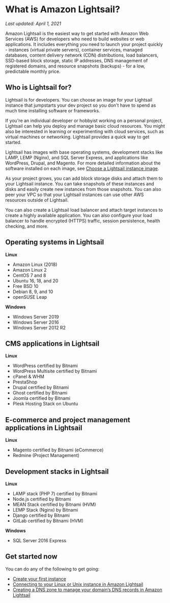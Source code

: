 # What is Amazon Lightsail?<a name="what-is-amazon-lightsail"></a>

 *Last updated: April 1, 2021* 

Amazon Lightsail is the easiest way to get started with Amazon Web Services \(AWS\) for developers who need to build websites or web applications\. It includes everything you need to launch your project quickly \- instances \(virtual private servers\), container services, managed databases, content delivery network \(CDN\) distributions, load balancers, SSD\-based block storage, static IP addresses, DNS management of registered domains, and resource snapshots \(backups\) \- for a low, predictable monthly price\.

## Who is Lightsail for?<a name="who-is-lightsail-for"></a>

Lightsail is for developers\. You can choose an image for your Lightsail instance that jumpstarts your dev project so you don't have to spend as much time installing software or frameworks\.

If you're an individual developer or hobbyist working on a personal project, Lightsail can help you deploy and manage basic cloud resources\. You might also be interested in learning or experimenting with cloud services, such as virtual machines or networking\. Lightsail provides a quick way to get started\.

Lightsail has images with base operating systems, development stacks like LAMP, LEMP \(Nginx\), and SQL Server Express, and applications like WordPress, Drupal, and Magento\. For more detailed information about the software installed on each image, see [Choose a Lightsail instance image](compare-options-choose-lightsail-instance-image.md)\.

As your project grows, you can add block storage disks and attach them to your Lightsail instance\. You can take snapshots of these instances and disks and easily create new instances from those snapshots\. You can also peer your VPC so that your Lightsail instances can use other AWS resources outside of Lightsail\.

You can also create a Lightsail load balancer and attach target instances to create a highly available application\. You can also configure your load balancer to handle encrypted \(HTTPS\) traffic, session persistence, health checking, and more\.

## Operating systems in Lightsail<a name="what-operating-systems-templates-are-available-in-lightsail"></a>

**Linux**
+ Amazon Linux \(2018\)
+ Amazon Linux 2
+ CentOS 7 and 8
+ Ubuntu 16, 18, and 20
+ Free BSD 10
+ Debian 8, 9, and 10
+ openSUSE Leap

**Windows**
+ Windows Server 2019
+ Windows Server 2016
+ Windows Server 2012 R2

## CMS applications in Lightsail<a name="what-apps-are-available-in-lightsail"></a>

**Linux**
+ WordPress certified by Bitnami
+ WordPress Multisite certified by Bitnami
+ cPanel & WHM
+ PrestaShop
+ Drupal certified by Bitnami
+ Ghost certified by Bitnami
+ Joomla certified by Bitnami
+ Plesk Hosting Stack on Ubuntu

## E\-commerce and project management applications in Lightsail<a name="ecommerce-and-project-management-apps-in-lightsail"></a>

**Linux**
+ Magento certified by Bitnami \(eCommerce\)
+ Redmine \(Project Management\)

## Development stacks in Lightsail<a name="what-developer-stacks-are-available-in-lightsail"></a>

**Linux**
+ LAMP stack \(PHP 7\) certified by Bitnami
+ Node\.js certified by Bitnami
+ MEAN Stack certified by Bitnami \(HVM\)
+ LEMP Stack \(Nginx\) by Bitnami
+ Django certified by Bitnami
+ GitLab certified by Bitnami \(HVM\)

**Windows**
+ SQL Server 2016 Express

## Get started now<a name="get-started-now-and-create-your-first-instance"></a>

You can do any of the following to get going:
+  [Create your first instance](getting-started-with-amazon-lightsail.md) 
+  [Connecting to your Linux or Unix instance in Amazon Lightsail](lightsail-how-to-connect-to-your-instance-virtual-private-server.md) 
+  [Creating a DNS zone to manage your domain’s DNS records in Amazon Lightsail](lightsail-how-to-create-dns-entry.md) 